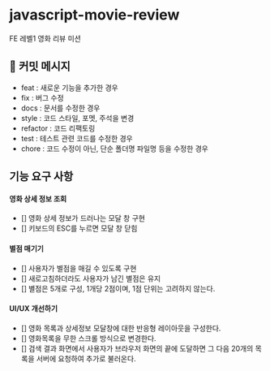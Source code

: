 # javascript-movie-review

FE 레벨1 영화 리뷰 미션

## 📝 커밋 메시지

- feat : 새로운 기능을 추가한 경우
- fix : 버그 수정
- docs : 문서를 수정한 경우
- style : 코드 스타일, 포멧, 주석을 변경
- refactor : 코드 리팩토링
- test : 테스트 관련 코드를 수정한 경우
- chore : 코드 수정이 아닌, 단순 폴더명 파일명 등을 수정한 경우

## 기능 요구 사항

#### 영화 상세 정보 조회

- [] 영화 상세 정보가 드러나는 모달 창 구현
- [] 키보드의 ESC를 누르면 모달 창 닫힘

#### 별점 매기기

- [] 사용자가 별점을 매길 수 있도록 구현
- [] 새로고침하더라도 사용자가 남긴 별점은 유지
- [] 별점은 5개로 구성, 1개당 2점이며, 1점 단위는 고려하지 않는다.

#### UI/UX 개선하기

- [] 영화 목록과 상세정보 모달창에 대한 반응형 레이아웃을 구성한다.
- [] 영화목록을 무한 스크롤 방식으로 변경한다.
- [] 검색 결과 화면에서 사용자가 브라우저 화면의 끝에 도달하면 그 다음 20개의 목록을 서버에 요청하여 추가로 불러온다.
